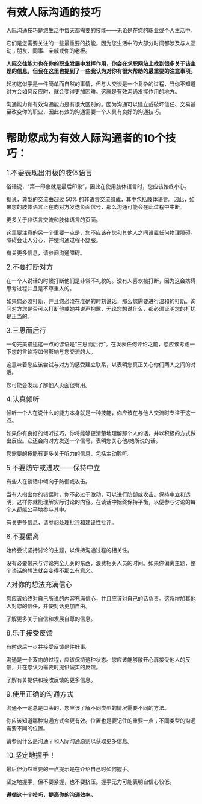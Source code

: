 # 有效人际沟通的技巧

 
人际沟通技巧是您生活中每天都需要的技能——无论是在您的职业或个人生活中。

它们是您需要关注的一些最重要的技能，因为您生活中的大部分时间都涉及与人互动；朋友、同事、亲戚或你的老板。

**人际交往能力也在你的职业发展中发挥作用，你会在求职网站上找到很多关于该主题的信息，但我在这里也提到了一些我认为对你有很大帮助的最重要的注意事项。**

起初这似乎是一件简单而自然的事情，但与人交谈是一个复杂的过程，当你不知道对方会如何反应时，就会变得更加困难。这就是有效沟通发挥作用的地方。

沟通能力和有效沟通能力是有很大区别的。因为沟通可以建立或破坏信任、交易甚至改变你的职业，因此有效的沟通需要一个人具有良好的沟通技巧。

 

# 帮助您成为有效人际沟通者的10个技巧：

<font size=4>1.不要表现出消极的肢体语言</font>

俗话说，“第一印象就是最后印象”，因此在使用肢体语言时，您应该始终小心。

据说，典型的交流由超过 50% 的非语言交流组成，其中包括肢体语言。因此，如果您的肢体语言正在向对方发送负面信号，那么沟通可能会在此过程中中断。

更多关于非语言交流和肢体语言的页面。

这里要注意的另一个重要一点是，您不应该在您和其他人之间设置任何物理障碍。障碍会让人分心，并使沟通过程不舒服。

有关更多信息，请参阅<el-link href="/">沟通障碍</el-link>。

<font size=4>2.不要打断对方</font>

在一个人说话的时候打断他们是非常不礼貌的。没有人喜欢被打断，因为这会妨碍思考过程并且是不尊重人的。

如果您必须打断，并且您必须在准确的时刻说话，那么您需要进行温和的打断。询问对方您是否可以打断他或她并说声抱歉，无论您想说什么，都必须证明您的打扰是正当的。

<font size=4>3.三思而后行</font>

一句完美描述这一点的谚语是“三思而后行”。在发表任何评论之前，您应该考虑一下您的言论将如何影响与您交流的人。

这意味着您应该尝试与对方的感受建立联系，以表明您真正关心你们两人之间的对话。

您可能会发现了解他人页面很有用。

<font size=4>4.认真倾听</font>

倾听一个人在说什么的能力本身就是一种技能，你应该在与他人交流时专注于这一点。

如果你有良好的倾听技巧，你将能够更清楚地理解那个人的话，并以积极的方式做出反应。它还会向对方发送一个信号，表明您关心他/她所说的话。

您需要的技能有更多关于听力的信息，包括主动聆听。

<font size=4>5.不要防守或进攻——保持中立</font>

有些人在谈话中倾向于防御或攻击。

当有人指出你的错误时，你不必过于激动，可以进行防御或攻击。保持中立和透明，这样你就能理解实际讨论的内容。在谈话中始终保持平衡，以便参与讨论的每个人都能公平地参与其中。

有关更多信息，请参阅处理批评和建设性批评。

<font size=4>6.不要偏离</font>

始终尝试坚持讨论的主题，以保持沟通过程的相关性。

没有必要带来与讨论完全无关的东西，浪费相关人员的时间。如果你偏离主题，整个谈话的想法就会变得不那么有意义。

<font size=4>7.对你的想法充满信心</font>

您应该始终对自己所说的内容充满信心，并且应该对自己的话负责。这将增加其他人对您的信任，并使对话更加自由。

了解更多关于自信和发展自尊的信息。

<font size=4>8.乐于接受反馈</font>

有时退后一步并接受反馈是件好事。

沟通是一个双向的过程，应该保持这种状态。您应该能够敞开心扉接受他人的反馈，并在您认为需要时提供诚实的反馈。

了解有关提供和接收反馈的更多信息。

<font size=4>9.使用正确的沟通方式</font>

沟通不一定总是口头的，您应该了解不同类型的情况需要不同的方法。

你应该知道哪种沟通方式会更有效。位置也是要记住的重要一点；不同类型的沟通需要不同的位置。

请参阅什么是沟通？和人际沟通原则以获取更多信息。

<font size=4>10.坚定地握手！</font>

最后但仍然重要的一点提示是在介绍自己时如何握手。

坚定地握手，但不要紧握，也不要挤压。握手无力可能表明自信心较低。

 

**遵循这十个技巧，提高你的沟通效率。**

